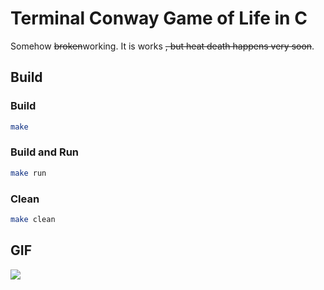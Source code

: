 # Terminal Conway Game of Life in C
Somehow ~~broken~~working. It is works ~~, but heat death happens very soon~~.

## Build
### Build
```sh
make
```
### Build and Run
```sh
make run
```

### Clean
```sh
make clean
```

## GIF
![](./game_of_life.gif)

